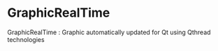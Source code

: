 # GraphicRealTime
GraphicRealTime : Graphic automatically updated for Qt using Qthread technologies
